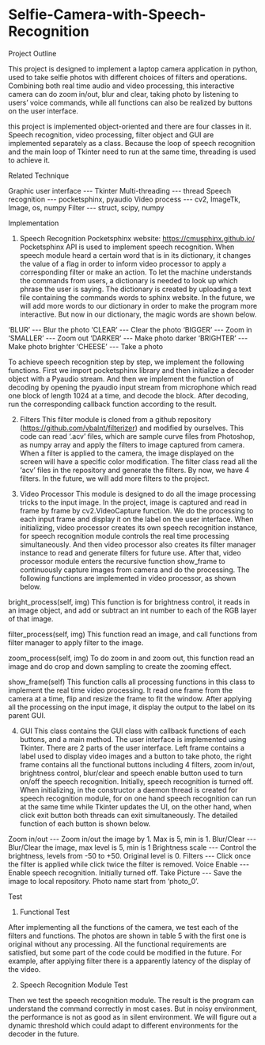 # Selfie-Camera-with-Speech-Recognition
Project Outline

This project is designed to implement a laptop camera application in python, used to take selfie photos with different choices of filters and operations. Combining both real time audio and video processing, this interactive camera can do zoom in/out, blur and clear, taking photo by listening to users’ voice commands, while all functions can also be realized by buttons on the user interface.

this project is implemented object-oriented and there are four classes in it. Speech recognition, video processing, filter object and GUI are implemented separately as a class. Because the loop of speech recognition and the main loop of Tkinter need to run at the same time, threading is used to achieve it. 

Related Technique

Graphic user interface --- Tkinter
Multi-threading --- thread
Speech recognition --- pocketsphinx, pyaudio
Video process --- cv2, ImageTk, Image, os, numpy
Filter --- struct, scipy, numpy

Implementation 

1.	Speech Recognition
Pocketsphinx website: https://cmusphinx.github.io/
Pocketsphinx API is used to implement speech recognition. When speech module heard a certain word that is in its dictionary, it changes the value of a flag in order to inform video processor to apply a corresponding filter or make an action. To let the machine understands the commands from users, a dictionary is needed to look up which phrase the user is saying. The dictionary is created by uploading a text file containing the commands words to sphinx website. In the future, we will add more words to our dictionary in order to make the program more interactive. But now in our dictionary, the magic words are shown below.

‘BLUR’ --- Blur the photo
‘CLEAR’ --- Clear the photo
‘BIGGER’ --- Zoom in
‘SMALLER’ --- Zoom out
‘DARKER’ --- Make photo darker
‘BRIGHTER’ --- Make photo brighter
‘CHEESE’ --- Take a photo

To achieve speech recognition step by step, we implement the following functions. First we import pocketsphinx library and then initialize a decoder object with a Pyaudio stream. And then we implement the function of decoding by opening the pyaudio input stream from microphone which read one block of length 1024 at a time, and decode the block. After decoding, run the corresponding callback function according to the result.

2.	Filters
This filter module is cloned from a github repository (https://github.com/vbalnt/filterizer) and modified by ourselves. This code can read ‘.acv’ files, which are sample curve files from Photoshop, as numpy array and apply the filters to image captured from camera. When a filter is applied to the camera, the image displayed on the screen will have a specific color modification.
The filter class read all the ‘acv’ files in the repository and generate the filters. By now, we have 4 filters. In the future, we will add more filters to the project.

3.	Video Processor
This module is designed to do all the image processing tricks to the input image. In the project, image is captured and read in frame by frame by cv2.VideoCapture function. We do the processing to each input frame and display it on the label on the user interface.
When initializing, video processor creates its own speech recognition instance, for speech recognition module controls the real time processing simultaneously. And then video processor also creates its filter manager instance to read and generate filters for future use. After that, video processor module enters the recursive function show_frame to continuously capture images from camera and do the processing. 
The following functions are implemented in video processor, as shown below.

bright_process(self, img)
 This function is for brightness control, it reads in an image object, and add or subtract an int number to each of the RGB layer of that image.
 
filter_process(self, img)
 This function read an image, and call functions from filter manager to apply filter to the image.
 
zoom_process(self, img)
 To do zoom in and zoom out, this function read an image and do crop and down sampling to create the zooming effect.
 
show_frame(self)
 This function calls all processing functions in this class to implement the real time video processing. It read one frame from the camera at a time, flip and resize the frame to fit the window. After applying all the processing on the input image, it display the output to the label on its parent GUI.

4.	GUI
This class contains the GUI class with callback functions of each buttons, and a main method.
The user interface is implemented using Tkinter. There are 2 parts of the user interface. Left frame contains a label used to display video images and a button to take photo, the right frame contains all the functional buttons including 4 filters, zoom in/out, brightness control, blur/clear and speech enable button used to turn on/off the speech recognition. Initially, speech recognition is turned off.
When initializing, in the constructor a daemon thread is created for speech recognition module, for on one hand speech recognition can run at the same time while Tkinter updates the UI, on the other hand, when click exit button both threads can exit simultaneously. 
The detailed function of each button is shown below.

Zoom in/out --- Zoom in/out the image by 1. Max is 5, min is 1.
Blur/Clear --- Blur/Clear the image, max level is 5, min is 1
Brightness scale --- Control the brightness, levels from -50 to +50. Original level is 0.
Filters --- Click once the filter is applied while click twice the filter is removed.
Voice Enable --- Enable speech recognition. Initially turned off.
Take Picture --- Save the image to local repository. Photo name start from ‘photo_0’.

Test

1.	Functional Test

After implementing all the functions of the camera, we test each of the filters and functions. The photos are shown in table 5 with the first one is original without any processing. All the functional requirements are satisfied, but some part of the code could be modified in the future. For example, after applying filter there is a apparently latency of the display of the video.


2.	Speech Recognition Module Test

Then we test the speech recognition module. The result is the program can understand the command correctly in most cases. But in noisy environment, the performance is not as good as in silent environment.  We will figure out a dynamic threshold which could adapt to different environments for the decoder in the future.
